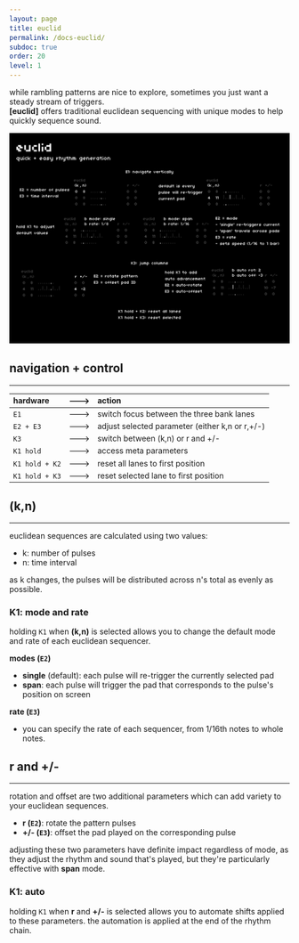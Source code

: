```yaml
---
layout: page
title: euclid
permalink: /docs-euclid/
subdoc: true
order: 20
level: 1
---
```


while rambling patterns are nice to explore, sometimes you just want a steady stream of triggers.  
**[euclid]** offers traditional euclidean sequencing with unique modes to help quickly sequence sound.

<img src="../assets/images/euclid-hd.png" class="mw-60" />

## navigation + control
---

| hardware |--->| action |
|:---|:---:|:---|
| `E1` |--->| switch focus between the three bank lanes |
| `E2 + E3` |--->| adjust selected parameter (either k,n or r,+/-) |
| `K3` |--->| switch between (k,n) or r and +/- |
| `K1 hold` |--->| access meta parameters |
| `K1 hold + K2` |--->| reset all lanes to first position |
| `K1 hold + K3` |--->| reset selected lane to first position |

## (k,n)
---

euclidean sequences are calculated using two values:

- k: number of pulses
- n: time interval

as k changes, the pulses will be distributed across n's total as evenly as possible.

### K1: mode and rate

holding `K1` when **(k,n)** is selected allows you to change the default mode and rate of each euclidean sequencer.

**modes (`E2`)**

- **single** (default): each pulse will re-trigger the currently selected pad
- **span**: each pulse will trigger the pad that corresponds to the pulse's position on screen

**rate (`E3`)**

- you can specify the rate of each sequencer, from 1/16th notes to whole notes.

## r and +/-
---

rotation and offset are two additional parameters which can add variety to your euclidean sequences.

- **r (`E2`)**: rotate the pattern pulses
- **+/- (`E3`)**: offset the pad played on the corresponding pulse

adjusting these two parameters have definite impact regardless of mode, as they adjust the rhythm and sound that's played, but they're particularly effective with **span** mode.

### K1: auto

holding `K1` when **r** and **+/-** is selected allows you to automate shifts applied to these parameters. the automation is applied at the end of the rhythm chain.